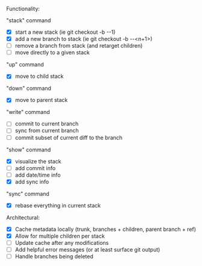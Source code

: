 Functionality:

"stack" command
- [x] start a new stack (ie git checkout -b <branch>-<stack>-1)
- [x] add a new branch to stack (ie git checkout -b <branch>-<stack>-<n+1>)
- [ ] remove a branch from stack (and retarget children)
- [ ] move directly to a given stack

"up" command
- [x] move to child stack

"down" command
- [x] move to parent stack

"write" command
- [ ] commit to current branch
- [ ] sync from current branch 
- [ ] commit subset of current diff to the branch

"show" command
- [x] visualize the stack
- [ ] add commit info
- [ ] add date/time info
- [x] add sync info

"sync" command
- [x] rebase everything in current stack

Architectural:
- [x] Cache metadata locally (trunk, branches + children, parent branch + ref)
- [x] Allow for multiple children per stack
- [ ] Update cache after any modifications
- [ ] Add helpful error messages (or at least surface git output)
- [ ] Handle branches being deleted
